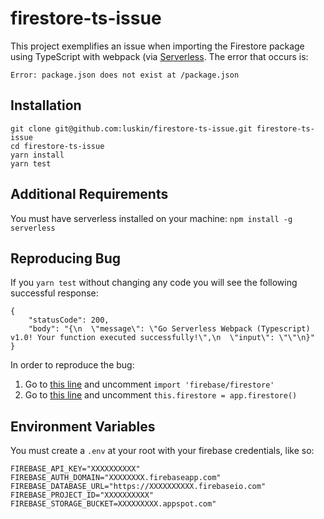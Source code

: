 # firestore-ts-issue
This project exemplifies an issue when importing the Firestore package using TypeScript with webpack (via [Serverless](https://serverless.com). The error that occurs is:

```
Error: package.json does not exist at /package.json
```

## Installation
```
git clone git@github.com:luskin/firestore-ts-issue.git firestore-ts-issue
cd firestore-ts-issue
yarn install
yarn test
```

## Additional Requirements
You must have serverless installed on your machine: `npm install -g serverless`

## Reproducing Bug
If you `yarn test` without changing any code you will see the following successful response:
```
{
    "statusCode": 200,
    "body": "{\n  \"message\": \"Go Serverless Webpack (Typescript) v1.0! Your function executed successfully!\",\n  \"input\": \"\"\n}"
}
```

In order to reproduce the bug:
   1) Go to [this line](https://github.com/luskin/firestore-ts-issue/blob/121bec53ca3c510ba2c7552f008b4cdf16bf4c36/firebase.ts#L6) and uncomment `import 'firebase/firestore'`
   2) Go to [this line](https://github.com/luskin/firestore-ts-issue/blob/121bec53ca3c510ba2c7552f008b4cdf16bf4c36/firebase.ts#L27) and uncomment `this.firestore = app.firestore()`

## Environment Variables
You must create a `.env` at your root with your firebase credentials, like so:

```
FIREBASE_API_KEY="XXXXXXXXXX"
FIREBASE_AUTH_DOMAIN="XXXXXXXX.firebaseapp.com"
FIREBASE_DATABASE_URL="https://XXXXXXXXXX.firebaseio.com"
FIREBASE_PROJECT_ID="XXXXXXXXXX"
FIREBASE_STORAGE_BUCKET=XXXXXXXXX.appspot.com"
```

